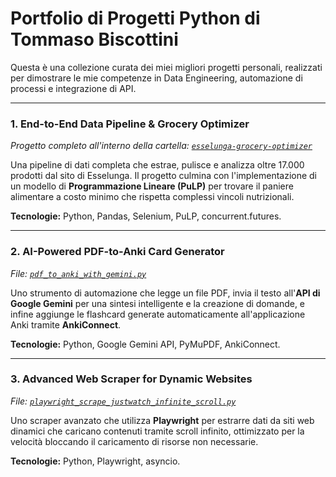 # Portfolio di Progetti Python di Tommaso Biscottini

Questa è una collezione curata dei miei migliori progetti personali, realizzati per dimostrare le mie competenze in Data Engineering, automazione di processi e integrazione di API.

---

### 1. End-to-End Data Pipeline & Grocery Optimizer
*Progetto completo all'interno della cartella: [`esselunga-grocery-optimizer`](./esselunga-grocery-optimizer)*

Una pipeline di dati completa che estrae, pulisce e analizza oltre 17.000 prodotti dal sito di Esselunga. Il progetto culmina con l'implementazione di un modello di **Programmazione Lineare (PuLP)** per trovare il paniere alimentare a costo minimo che rispetta complessi vincoli nutrizionali.

**Tecnologie:** Python, Pandas, Selenium, PuLP, concurrent.futures.

---

### 2. AI-Powered PDF-to-Anki Card Generator
*File: [`pdf_to_anki_with_gemini.py`](./pdf_to_anki_with_gemini.py)*

Uno strumento di automazione che legge un file PDF, invia il testo all'**API di Google Gemini** per una sintesi intelligente e la creazione di domande, e infine aggiunge le flashcard generate automaticamente all'applicazione Anki tramite **AnkiConnect**.

**Tecnologie:** Python, Google Gemini API, PyMuPDF, AnkiConnect.

---

### 3. Advanced Web Scraper for Dynamic Websites
*File: [`playwright_scrape_justwatch_infinite_scroll.py`](./playwright_scrape_justwatch_infinite_scroll.py)*

Uno scraper avanzato che utilizza **Playwright** per estrarre dati da siti web dinamici che caricano contenuti tramite scroll infinito, ottimizzato per la velocità bloccando il caricamento di risorse non necessarie.

**Tecnologie:** Python, Playwright, asyncio.
